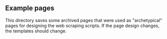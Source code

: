 ## Example pages

This directory saves some archived pages that were used as "archetypical" pages for designing
the web scraping scripts. If the page design changes, the templates should change.
